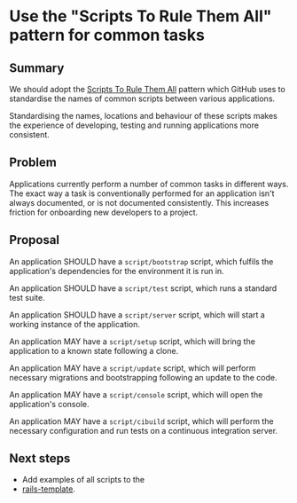 # Use the "Scripts To Rule Them All" pattern for common tasks

## Summary

We should adopt the [Scripts To Rule Them
All](https://github.com/github/scripts-to-rule-them-all) pattern which GitHub
uses to standardise the names of common scripts between various applications.

Standardising the names, locations and behaviour of these scripts makes the
experience of developing, testing and running applications more consistent.

## Problem

Applications currently perform a number of common tasks in different ways. The
exact way a task is conventionally performed for an application isn't always
documented, or is not documented consistently. This increases friction for
onboarding new developers to a project.

## Proposal

An application SHOULD have a `script/bootstrap` script, which fulfils the
application's dependencies for the environment it is run in.

An application SHOULD have a `script/test` script, which runs a standard test
suite.

An application SHOULD have a `script/server` script, which will start a working
instance of the application.

An application MAY have a `script/setup` script, which will bring the
application to a known state following a clone.

An application MAY have a `script/update` script, which will perform necessary
migrations and bootstrapping following an update to the code.

An application MAY have a `script/console` script, which will open the
application's console.

An application MAY have a `script/cibuild` script, which will perform the
necessary configuration and run tests on a continuous integration server.

## Next steps

- Add examples of all scripts to the
- [rails-template](https://github.com/dxw/rails-template).
